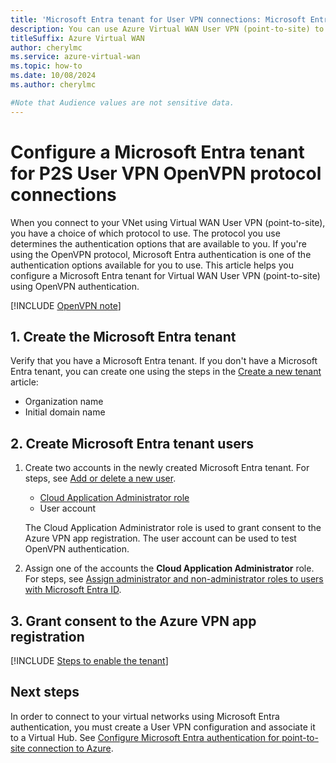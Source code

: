 ```yaml
---
title: 'Microsoft Entra tenant for User VPN connections: Microsoft Entra authentication -OpenVPN'
description: You can use Azure Virtual WAN User VPN (point-to-site) to connect to your VNet using Microsoft Entra authentication
titleSuffix: Azure Virtual WAN
author: cherylmc
ms.service: azure-virtual-wan
ms.topic: how-to
ms.date: 10/08/2024
ms.author: cherylmc

#Note that Audience values are not sensitive data. 
---
```


# Configure a Microsoft Entra tenant for P2S User VPN OpenVPN protocol connections

When you connect to your VNet using Virtual WAN User VPN (point-to-site), you have a choice of which protocol to use. The protocol you use determines the authentication options that are available to you. If you're using the OpenVPN protocol, Microsoft Entra authentication is one of the authentication options available for you to use. This article helps you configure a Microsoft Entra tenant for Virtual WAN User VPN (point-to-site) using OpenVPN authentication.

[!INCLUDE [OpenVPN note](../../includes/vpn-gateway-openvpn-auth-include.md)]

<a name='a-nametenanta1-create-the-azure-ad-tenant'></a>

## <a name="tenant"></a>1. Create the Microsoft Entra tenant

Verify that you have a Microsoft Entra tenant. If you don't have a Microsoft Entra tenant, you can create one using the steps in the [Create a new tenant](../active-directory/fundamentals/active-directory-access-create-new-tenant.md) article:

* Organization name
* Initial domain name

<a name='a-nameusersa2-create-azure-ad-tenant-users'></a>

## <a name="users"></a>2. Create Microsoft Entra tenant users

1. Create two accounts in the newly created Microsoft Entra tenant. For steps, see [Add or delete a new user](../active-directory/fundamentals/add-users-azure-active-directory.md).

   * [Cloud Application Administrator role](/entra/identity/role-based-access-control/permissions-reference#cloud-application-administrator)
   * User account

   The Cloud Application Administrator role is used to grant consent to the Azure VPN app registration. The user account can be used to test OpenVPN authentication.
1. Assign one of the accounts the **Cloud Application Administrator** role. For steps, see  [Assign administrator and non-administrator roles to users with Microsoft Entra ID](/azure/active-directory-b2c/tenant-management-read-tenant-name).

## <a name="enable-authentication"></a>3. Grant consent to the Azure VPN app registration

[!INCLUDE [Steps to enable the tenant](../../includes/vpn-gateway-vwan-azure-ad-tenant.md)]

## Next steps

In order to connect to your virtual networks using Microsoft Entra authentication, you must create a User VPN configuration and associate it to a Virtual Hub. See [Configure Microsoft Entra authentication for point-to-site connection to Azure](virtual-wan-point-to-site-azure-ad.md).
